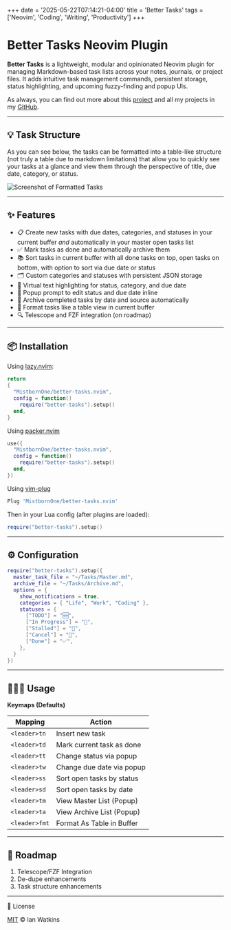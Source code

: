 +++
date = '2025-05-22T07:14:21-04:00'
title = 'Better Tasks'
tags = ['Neovim', 'Coding', 'Writing', 'Productivity']
+++

# Better Tasks Neovim Plugin

**Better Tasks** is a lightweight, modular and opinionated Neovim plugin for managing Markdown-based task lists across your notes, journals, or project files. It adds intuitive task management commands, persistent storage, status highlighting, and upcoming fuzzy-finding and popup UIs.

As always, you can find out more about this [project](https://github.com/MistbornOne/better-tasks.nvim) and all my projects in my [GitHub](https://github.com/MistbornOne).

---

## 💡 Task Structure

As you can see below, the tasks can be formatted into a table-like structure (not truly a table due to markdown limitations) that allow you to quickly see your tasks at a glance and view them through the perspective of title, due date, category, or status.

![Screenshot of Formatted Tasks](/images/better-tasks-formatted.jpg)

---

## ✨ Features

- 📋 Create new tasks with due dates, categories, and statuses in your current buffer _and_ automatically in your master open tasks list
- ✅ Mark tasks as done and automatically archive them
- 📚 Sort tasks in current buffer with all done tasks on top, open tasks on bottom, with option to sort via due date or status
- 🗂️ Custom categories and statuses with persistent JSON storage
- 🧠 Virtual text highlighting for status, category, and due date
- 📅 Popup prompt to edit status and due date inline
- 📁 Archive completed tasks by date and source automatically
- 📝 Format tasks like a table view in current buffer
- 🔍 Telescope and FZF integration (on roadmap)

---

## 📦 Installation

Using [lazy.nvim](https://github.com/folke/lazy.nvim):

```lua
return
{
  "MistbornOne/better-tasks.nvim",
  config = function()
    require("better-tasks").setup()
  end,
}
```

Using [packer.nvim](https://github.com/wbthomason/packer.nvim)

```lua
use({
  "MistbornOne/better-tasks.nvim",
  config = function()
    require("better-tasks").setup()
  end,
})

```

Using [vim-plug](https://github.com/junegunn/vim-plug)

```lua
Plug 'MistbornOne/better-tasks.nvim'

```

Then in your Lua config (after plugins are loaded):

```lua
require("better-tasks").setup()

```

---

## ⚙️ Configuration

```lua
require("better-tasks").setup({
  master_task_file = "~/Tasks/Master.md",
  archive_file = "~/Tasks/Archive.md",
  options = {
    show_notifications = true,
    categories = { "Life", "Work", "Coding" },
    statuses = {
      ["TODO"] = "🆕",
      ["In Progress"] = "🌱",
      ["Stalled"] = "🛑",
      ["Cancel"] = "🚫",
      ["Done"] = "✅",
    },
  }
})
```

---

## 👨🏼‍💻 Usage

**Keymaps (Defaults)**

| Mapping       | Action                    |
| ------------- | ------------------------- |
| `<leader>tn`  | Insert new task           |
| `<leader>td`  | Mark current task as done |
| `<leader>tt`  | Change status via popup   |
| `<leader>tw`  | Change due date via popup |
| `<leader>ss`  | Sort open tasks by status |
| `<leader>sd`  | Sort open tasks by date   |
| `<leader>tm`  | View Master List (Popup)  |
| `<leader>ta`  | View Archive List (Popup) |
| `<leader>fmt` | Format As Table in Buffer |

---

## 🔧 Roadmap

1. Telescope/FZF Integration
2. De-dupe enhancements
3. Task structure enhancements

---

📝 License

[MIT](https://github.com/MistbornOne/better-tasks.nvim/blob/main/LICENSE) © Ian Watkins

